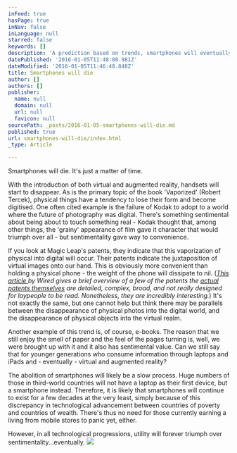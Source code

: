 ```yaml
---
inFeed: true
hasPage: true
inNav: false
inLanguage: null
starred: false
keywords: []
description: 'A prediction based on trends, smartphones will eventually be replaced by augmented reality and virtual reality'
datePublished: '2016-01-05T11:48:00.981Z'
dateModified: '2016-01-05T11:46:48.848Z'
title: Smartphones will die
author: []
authors: []
publisher:
  name: null
  domain: null
  url: null
  favicon: null
sourcePath: _posts/2016-01-05-smartphones-will-die.md
published: true
url: smartphones-will-die/index.html
_type: Article

---
```

Smartphones will die. It's just a matter of time. 

With the introduction of both virtual and augmented reality, handsets will start to disappear. As is the primary topic of the book 'Vaporized' (Robert Tercek), physical things have a tendency to lose their form and become digitised.  One often cited example is the failure of Kodak to adopt to a world where the future of photography was digital. There's something sentimental about being about to touch something real - Kodak thought that, among other things, the 'grainy' appearance of film gave it character that would triumph over all - but sentimentality gave way to convenience.

If you look at Magic Leap's patents, they indicate that this vaporization of physical into digital will occur. Their patents indicate the juxtaposition of virtual images onto our hand. This is obviously more convenient than holding a physical phone - the weight of the phone will dissipate to nil. (_[This article ][0]by Wired gives a brief overview of a few of the patents the [actual patents themselves][1] are detailed, complex, broad, and not really designed for laypeople to be read. Nonetheless, they are incredibly interesting._) It's not exactly the same, but one cannot help but think there may be parallels between the disappearance of physical photos into the digital world, and the disappearance of physical objects into the virtual realm. 

Another example of this trend is, of course, e-books. The reason that we still enjoy the smell of paper and the feel of the pages turning is, well, we were brought up with it and it also has sentimental value. Can we still say that for younger generations who consume information through laptops and iPads and - eventually - virtual and augmented reality?

The abolition of smartphones will likely be a slow process. Huge numbers of those in third-world countries will not have a laptop as their first device, but a smartphone instead. Therefore, it is likely that smartphones will continue to exist for a few decades at the very least, simply because of this discrepancy in technological advancement between countries of poverty and countries of wealth. There's thus no need for those currently earning a living from mobile stores to panic yet, either.

However, in all technological progressions, utility will forever triumph over sentimentality...eventually.
![](https://the-grid-user-content.s3-us-west-2.amazonaws.com/7fa5a77a-c875-4318-8f7c-c01ca5bf8440.jpg)

[0]: http://www.wired.com/2015/01/magic-leaps-vision-for-virtual-reality/#slide-6
[1]: http://www.patentsencyclopedia.com/assignee/magic-leap-inc/